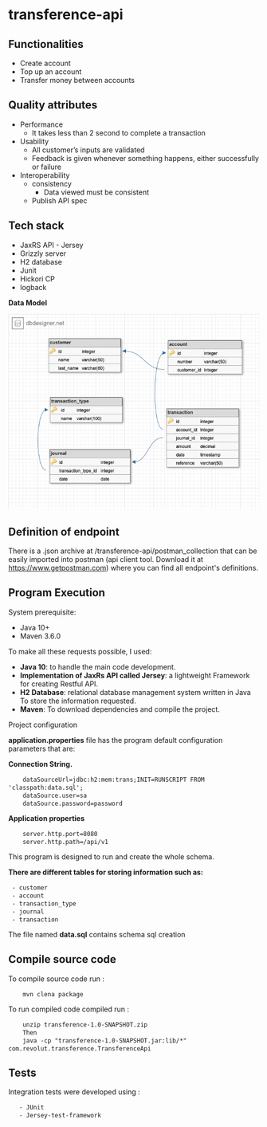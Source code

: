 # transference-api

Functionalities
---

- Create account
- Top up an account
- Transfer money between accounts

Quality attributes
---

- Performance
    - It takes less than 2 second to complete a transaction 
- Usability
    - All customer’s inputs are validated
    - Feedback is given whenever something happens, either successfully or failure 
- Interoperability  
    - consistency 
        - Data viewed must be consistent
    - Publish API spec


Tech stack
---

- JaxRS API - Jersey
- Grizzly server
- H2 database 
- Junit
- Hickori CP
- logback


**Data Model**


![alt text](https://github.com/YarielInfante/transference-api/blob/development/revolut.png)



   
Definition of endpoint
---
There is a .json archive at /transference-api/postman_collection that can be easily imported into postman (api client tool. Download it at https://www.getpostman.com) where you can find 
all endpoint's definitions.  


Program Execution
----
System prerequisite:
- Java 10+
- Maven 3.6.0

To make all these requests possible, I used:

- **Java 10**: to handle the main code development.
- **Implementation of JaxRs API called Jersey**: a lightweight Framework for creating Restful API.
- **H2 Database**: relational database management system written in Java To store the information requested.
- **Maven**: To download dependencies and compile the project.

Project configuration
  
**application.properties** file has the program default configuration parameters that are:

**Connection String.** 

        dataSourceUrl=jdbc:h2:mem:trans;INIT=RUNSCRIPT FROM 'classpath:data.sql';
        dataSource.user=sa
        dataSource.password=password
        
**Application properties**

        server.http.port=8080
        server.http.path=/api/v1
        
             

This program is designed to run and create the whole schema.

**There are different tables for storing information such as:**

     - customer
     - account
     - transaction_type
     - journal
     - transaction
     

The file named **data.sql** contains schema sql creation


Compile source code
----

To compile source code run :

        mvn clena package
        
To run compiled code compiled run :
        
        unzip transference-1.0-SNAPSHOT.zip
        Then
        java -cp "transference-1.0-SNAPSHOT.jar:lib/*" com.revolut.transference.TransferenceApi
          
        
Tests
---

Integration tests were developed using :
  
       - JUnit
       - Jersey-test-framework
            